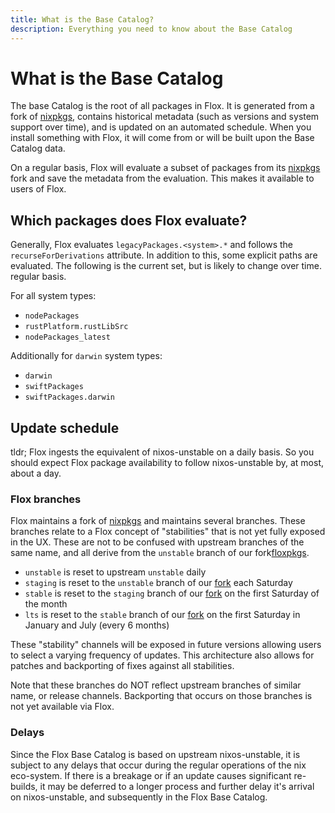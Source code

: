 ```yaml
---
title: What is the Base Catalog?
description: Everything you need to know about the Base Catalog
---
```


# What is the Base Catalog

The base Catalog is the root of all packages in Flox.  It is generated from
a fork of [nixpkgs][nixpkgs], contains historical metadata (such as versions and system support over time), and is
updated on an automated schedule.  When you install something with Flox, it will come from or
will be built upon the Base Catalog data.

On a regular basis, Flox will evaluate a subset of packages from its
[nixpkgs][nixpkgs] fork and save the metadata from the evaluation.  This makes
it available to users of Flox.

## Which packages does Flox evaluate?

Generally, Flox evaluates `legacyPackages.<system>.*` and follows the
`recurseForDerivations` attribute.  In addition to this, some explicit paths are
evaluated.  The following is the current set, but is likely to change over time.
regular basis.

For all system types:

- `nodePackages`
- `rustPlatform.rustLibSrc`
- `nodePackages_latest`

Additionally for `darwin` system types:

- `darwin`
- `swiftPackages`
- `swiftPackages.darwin`

## Update schedule

tldr; Flox ingests the equivalent of nixos-unstable on a daily basis.  So you
should expect Flox package availability to follow nixos-unstable by, at most,
about a day.

### Flox branches

Flox maintains a fork of [nixpkgs][floxpkgs] and maintains several branches.
These branches relate to a Flox concept of "stabilities" that is not yet fully
exposed in the UX.  These are not to be confused with upstream branches of the
same name, and all derive from the `unstable` branch of our fork[floxpkgs].

- `unstable` is reset to upstream `unstable` daily
- `staging` is reset to the `unstable` branch of our [fork][floxpkgs] each Saturday
- `stable` is reset to the `staging` branch of our [fork][floxpkgs] on the first Saturday of the month
- `lts` is reset to the `stable` branch of our [fork][floxpkgs] on the first Saturday in January and July (every 6 months)

These "stability" channels will be exposed in future versions allowing users to
select a varying frequency of updates.  This architecture also allows for
patches and backporting of fixes against all stabilities.

Note that these branches do NOT reflect upstream branches of similar name, or
release channels.  Backporting that occurs on those branches is not yet
available via Flox.

### Delays

Since the Flox Base Catalog is based on upstream nixos-unstable, it is subject
to any delays that occur during the regular operations of the nix eco-system.
If there is a breakage or if an update causes significant re-builds, it may be
deferred to a longer process and further delay it's arrival on nixos-unstable,
and subsequently in the Flox Base Catalog.

[nixpkgs]: https://github.com/NixOS/nixpkgs
[floxpkgs]: https://github.com/flox/nixpkgs
